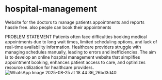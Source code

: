 # hospital-management
Website for the doctors to manage patients appointments and reports hassle free. also people can book their appointments

PROBLEM STATEMENT
Patients often face difficulties booking medical appointments due to
long wait times, limited scheduling options, and lack of real-time
availability information. Healthcare providers struggle with managing
schedules manually, leading to errors and inefficiencies. The aim is to
develop an online hospital management website that simplifies
appointment booking, enhances patient access to care, and optimizes
resource utilization for healthcare providers.
![WhatsApp Image 2025-08-25 at 18 44 36_26bd3d40](https://github.com/user-attachments/assets/e364d9aa-2086-47e5-b806-912a8d2fd7e7)

